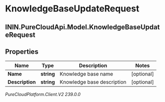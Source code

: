 # KnowledgeBaseUpdateRequest

## ININ.PureCloudApi.Model.KnowledgeBaseUpdateRequest

## Properties

|Name | Type | Description | Notes|
|------------ | ------------- | ------------- | -------------|
| **Name** | **string** | Knowledge base name | [optional] |
| **Description** | **string** | Knowledge base description | [optional] |



_PureCloudPlatform.Client.V2 239.0.0_
